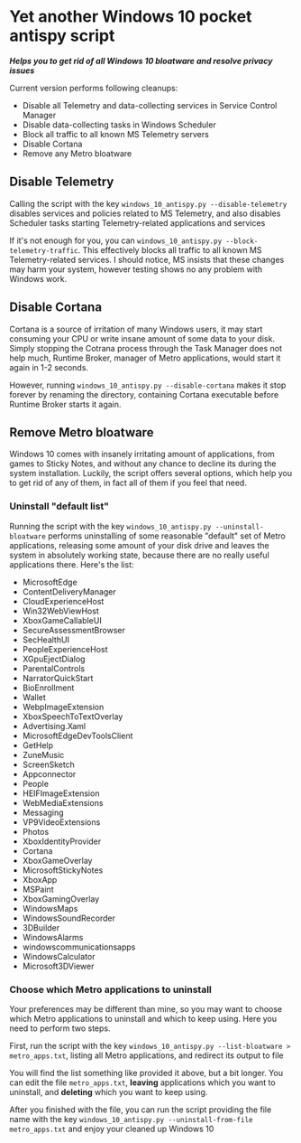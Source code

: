 # Yet another Windows 10 pocket antispy script
***Helps you to get rid of all Windows 10 bloatware and resolve privacy issues***

Current version performs following cleanups:
* Disable all Telemetry and data-collecting services in Service Control Manager
* Disable data-collecting tasks in Windows Scheduler
* Block all traffic to all known MS Telemetry servers
* Disable Cortana
* Remove any Metro bloatware

## Disable Telemetry
Calling the script with the key `windows_10_antispy.py --disable-telemetry` disables services and policies related to MS 
Telemetry, and also disables Scheduler tasks starting Telemetry-related applications and services

If it's not enough for you, you can `windows_10_antispy.py --block-telemetry-traffic`. This effectively blocks all traffic 
to all known MS Telemetry-related services. 
I should notice, MS insists that these changes may harm your system, 
however testing shows no any problem with Windows work.

## Disable Cortana
Cortana is a source of irritation of many Windows users, it may start consuming your CPU 
or write insane amount of some data to your disk. 
Simply stopping the Cotrana process through the Task Manager does not help much, 
Runtime Broker, manager of Metro applications, would start it again in 1-2 seconds.

However, running  `windows_10_antispy.py --disable-cortana` makes it stop forever by renaming the directory, 
containing Cortana executable before Runtime Broker starts it again.

## Remove Metro bloatware
Windows 10 comes with insanely irritating amount of applications, from games to Sticky Notes, 
and without any chance to decline its during the system installation. Luckily, the script offers several options, which help you to get rid of any of them, in fact all of them if you feel that need.

### Uninstall "default list"
Running the script with the key `windows_10_antispy.py --uninstall-bloatware` performs uninstalling of some reasonable 
"default" set of Metro applications, releasing some amount of your disk drive and leaves the system 
in absolutely working state, because there are no really useful applications there. Here's the list:

* MicrosoftEdge
* ContentDeliveryManager
* CloudExperienceHost
* Win32WebViewHost
* XboxGameCallableUI
* SecureAssessmentBrowser
* SecHealthUI
* PeopleExperienceHost
* XGpuEjectDialog
* ParentalControls
* NarratorQuickStart
* BioEnrollment
* Wallet
* WebpImageExtension
* XboxSpeechToTextOverlay
* Advertising.Xaml
* MicrosoftEdgeDevToolsClient
* GetHelp
* ZuneMusic
* ScreenSketch
* Appconnector
* People
* HEIFImageExtension
* WebMediaExtensions
* Messaging
* VP9VideoExtensions
* Photos
* XboxIdentityProvider
* Cortana
* XboxGameOverlay
* MicrosoftStickyNotes
* XboxApp
* MSPaint
* XboxGamingOverlay
* WindowsMaps
* WindowsSoundRecorder
* 3DBuilder
* WindowsAlarms
* windowscommunicationsapps
* WindowsCalculator
* Microsoft3DViewer

### Choose which Metro applications to uninstall

Your preferences may be different than mine, so you may want to choose which Metro applications to uninstall 
and which to keep using. Here you need to perform two steps.

First, run the script with the key `windows_10_antispy.py --list-bloatware > metro_apps.txt`, 
listing all Metro applications, and redirect its output to file

You will find the list something like provided it above, but a bit longer. You can edit the file `metro_apps.txt`,
**leaving** applications which you want to uninstall, and **deleting** which you want to keep using.

After you finished with the file, you can run the script providing the file name with the key 
`windows_10_antispy.py --uninstall-from-file metro_apps.txt` and enjoy your cleaned up Windows 10